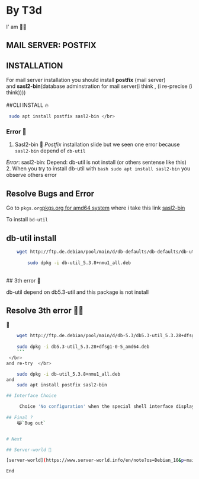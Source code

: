 
# By T3d 
I' am 👩‍🚒️
## MAIL SERVER: POSTFIX

## INSTALLATION

For mail server installation you should install __postfix__ (mail server) </br> 
and __sasl2-bin__(database adminstration for mail server(i think , (i re-precise (i think)))) </br>
</br>
##CLI INSTALL 
:fire:
```bash
 sudo apt install postfix sasl2-bin </br>
```

### Error 👾️
1. Sasl2-bin 💁️
_Postfix_ installation slide but we seen one error because `sasl2-bin` depend of `db-util` </br>


_Error_: sasl2-bin: Depend: db-util is not install (or others sentense like this) </br>
 2. 
When you try to install db-util with ```bash sudo apt install sasl2-bin``` you observe others error </br> 
## Resolve Bugs and Error</br>

Go to `pkgs.org`[pkgs.org for amd64 system](https://debian.pkgs.org/10/debian-main-amd64/)  where i take this link [sasl2-bin](https://debian.pkgs.org/10/debian-main-amd64/sasl2-bin_2.1.27+dfsg-1+deb10u2_amd64.deb.html)  </br> 


 
To install `bd-util`  </br> 


## db-util install
```bash
	wget http://ftp.de.debian/pool/main/d/db-defaults/db-defaults/db-util_5.3.1+nmu1_all.deb   
	
		sudo dpkg -i db-util_5.3.8+nmu1_all.deb
```
 </br>
## 3th error 🤺️

 db-util depend on db5.3-util and this package is not install  </br>

## Resolve 3th error  👨‍💻️ </br> 
:key:
```bash
	wget http://ftp.de.debian/pool/main/d/db-5.3/db5.3-util_5.3.28+dfsg1-0.5_amd64  </br>
	
	sudo dpkg -i db5.3-util_5.3.28+dfsg1-0-5_amd64.deb  
	```
 </br>
and re-try  </br>

	sudo dpkg -i db-util_5.3.8+nmu1_all.deb
and 
	sudo apt install postfix sasl2-bin

## Interface Choice

	 Choice 'No configuration' when the special shell interface display
	 
## Final ? 
	😹️`Bug out`


# Next 

## Server-world 📌️

[server-world](https://www.server-world.info/en/note?os=Debian_10&p=mail&f=1)

End
